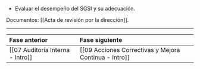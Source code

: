   *  Evaluar el desempeño del SGSI y su adecuación.

Documentos: [[Acta de revisión por la dirección]].

---

| Fase anterior                    | Fase siguiente                                        |
| :------------------------------- | :---------------------------------------------------- |
| [[07 Auditoría Interna - Intro]] | [[09 Acciones Correctivas y Mejora Continua - Intro]] |



